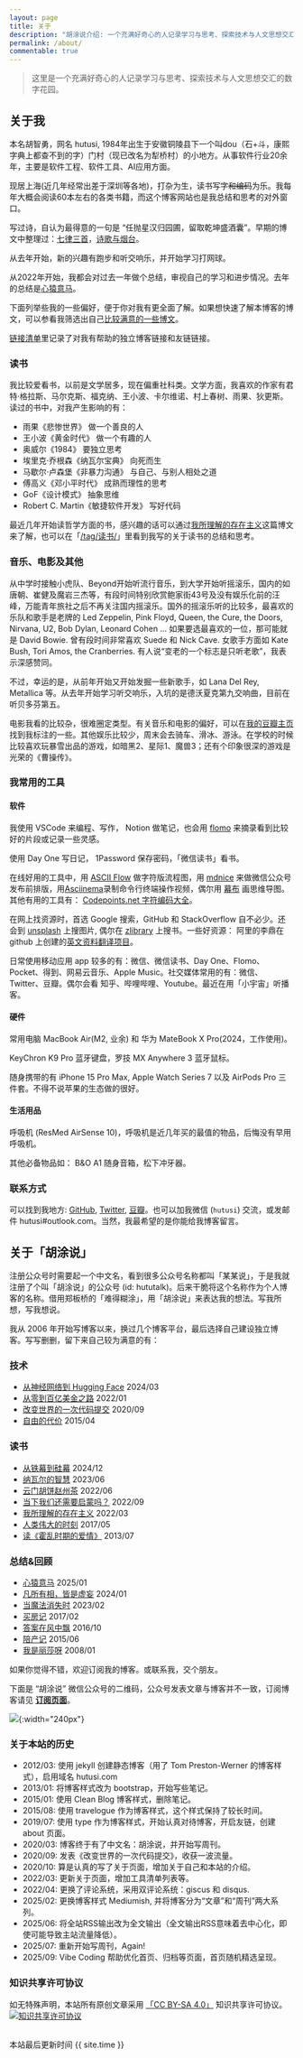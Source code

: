 ```yaml
---
layout: page
title: 关于
description: "胡涂说介绍: 一个充满好奇心的人记录学习与思考、探索技术与人文思想交汇的数字花园。"
permalink: /about/
commentable: true
---
```


> 这里是一个充满好奇心的人记录学习与思考、探索技术与人文思想交汇的数字花园。

## 关于我

本名胡智勇，网名 hutusi, 1984年出生于安徽铜陵县下一个叫dou（石+斗，康熙字典上都查不到的字）门村（现已改名为犁桥村）的小地方。从事软件行业20余年，主要是软件工程、软件工具、AI应用方面。

现居上海(近几年经常出差于深圳等各地)，打杂为生，读书写字~~和编码~~为乐。我每年大概会阅读60本左右的各类书籍，而这个博客网站也是我总结和思考的对外窗口。

写过诗，自认为最得意的一句是 “任抛星汉归园圃，留取乾坤盛酒囊”。早期的博文中整理过：[七律三首](/articles/three-poems-qi-lv)，[诗歌与烟台](/articles/yantai-poems)。

从去年开始，新的兴趣有跑步和听交响乐，并开始学习打网球。

从2022年开始，我都会对过去一年做个总结，审视自己的学习和进步情况。去年的总结是[心猿意马](/articles/restless-mind-2024-review)。

下面列举些我的一些偏好，便于你对我有更全面了解。如果想快速了解本博客的博文，可以参看我筛选出自己[比较满意的一些博文](#blog-product)。

[链接清单](/links/)里记录了对我有帮助的独立博客链接和友链链接。

### 读书

我比较爱看书，以前是文学居多，现在偏重社科类。文学方面，我喜欢的作家有君特·格拉斯、马尔克斯、福克纳、王小波、卡尔维诺、村上春树、雨果、狄更斯。读过的书中，对我产生影响的有：

* 雨果《悲惨世界》	做一个善良的人
* 王小波《黄金时代》	做一个有趣的人
* 奥威尔《1984》	要独立思考
* 埃里克·乔根森《纳瓦尔宝典》 向死而生
* 马歇尔·卢森堡《非暴力沟通》	与自己、与别人相处之道
* 傅高义《邓小平时代》	成熟而理性的思考
* GoF《设计模式》	抽象思维
* Robert C. Martin《敏捷软件开发》	写好代码

最近几年开始读哲学方面的书，感兴趣的话可以通过[我所理解的存在主义](/articles/understanding-of-existentialism)这篇博文来了解，也可以在「[/tag/读书/](/tag/读书/)」里看到我写的关于读书的总结和思考。

### 音乐、电影及其他

从中学时接触小虎队、Beyond开始听流行音乐，到大学开始听摇滚乐，国内的如唐朝、崔健及魔岩三杰等，有段时间特别欣赏鲍家街43号及没有娱乐化前的汪峰，万能青年旅社之后不再关注国内摇滚乐。国外的摇滚乐听的比较多，最喜欢的乐队和歌手是老牌的 Led Zeppelin, Pink Floyd, Queen, the Cure, the Doors, Nirvana, U2, Bob Dylan, Leonard Cohen ... 如果要选最喜欢的一位，那可能就是 David Bowie. 曾有段时间非常喜欢 Suede 和 Nick Cave. 女歌手方面如 Kate Bush, Tori Amos, the Cranberries. 有人说“变老的一个标志是只听老歌”，我表示深感赞同。

不过，幸运的是，从前年开始又开始发掘一些新歌手，如 Lana Del Rey, Metallica 等。从去年开始学习听交响乐，入坑的是德沃夏克第九交响曲，目前在听贝多芬第五。

电影我看的比较杂，很难圈定类型。有关音乐和电影的偏好，可以在[我的豆瓣主页](https://www.douban.com/people/hutusi/)找到我标注的一些。其他娱乐比较少，周末会去骑车、滑冰、游泳。在学校的时候比较喜欢玩暴雪出品的游戏，如暗黑2、星际1、魔兽3；还有个印象很深的游戏是光荣的《曹操传》。

### 我常用的工具 

#### 软件

我使用 VSCode 来编程、写作， Notion 做笔记，也会用 [flomo](https://flomoapp.com/register2/?MzI2MzI) 来摘录看到比较好的片段或记录一些灵感。

使用 Day One 写日记， 1Password 保存密码，「微信读书」看书。

在线好用的工具中，用 [ASCII Flow](http://asciiflow.com/) 做字符版流程图，用 [mdnice](https://mdnice.com/) 来做微信公众号发布前排版，用[Asciinema](https://asciinema.org/)录制命令行终端操作视频，偶尔用 [幕布](https://mubu.com/) 画思维导图。其他有用的工具有： [Codepoints.net 字符编码大全](https://codepoints.net/)。

在网上找资源时，首选 Google 搜索，GitHub 和 StackOverflow 自不必少。还会到 [unsplash](https://unsplash.com/) 上搜图片, 偶尔在 [zlibrary](https://b-ok.global/) 上搜书。一些好资源： 阿里的李鼎在 github 上创建的[英文资料翻译项目](https://github.com/oldratlee/translations)。

日常使用移动应用 app 较多的有：微信、微信读书、Day One、Flomo、Pocket、得到、网易云音乐、Apple Music。社交媒体常用的有：微信、Twitter、豆瓣。偶尔会看 知乎、哔哩哔哩、Youtube。最近在用「小宇宙」听播客。

#### 硬件

常用电脑 MacBook Air(M2, 业余) 和 华为 MateBook X Pro(2024，工作使用)。

KeyChron K9 Pro 蓝牙键盘，罗技 MX Anywhere 3 蓝牙鼠标。

随身携带的有 iPhone 15 Pro Max, Apple Watch Series 7 以及 AirPods Pro 三件套。不得不说苹果的生态做的很好。

#### 生活用品

呼吸机 (ResMed AirSense 10)，呼吸机是近几年买的最值的物品，后悔没有早用呼吸机。

其他必备物品如： B&O A1 随身音箱，松下冲牙器。

### 联系方式

可以找到我地方: [GitHub](https://github.com/hutusi), [Twitter](https://twitter.com/hutusi), [豆瓣](https://www.douban.com/people/hutusi/)。也可以加我微信 (`hutusi`) 交流，或发邮件 hutusi#outlook.com。当然，我最希望的是你能给我博客留言。

## 关于「胡涂说」

注册公众号时需要起一个中文名，看到很多公众号名称都叫「某某说」，于是我就注册了个叫「胡涂说」的公众号 (id: hututalk)。后来干脆将这个名称作为个人博客的名称。借用郑板桥的「难得糊涂」，用「胡涂说」来表达我的想法。写我所想，写我想说。

我从 2006 年开始写博客以来，换过几个博客平台，最后选择自己建设独立博客。写写删删，留下来自己较为满意的有：

### <a id="blog-product"></a> 技术

* [从神经网络到 Hugging Face](/articles/the-history-of-neural-networks) 2024/03
* [从零到百亿美金之路](/articles/the-story-of-github-and-gitlab) 2022/01
* [改变世界的一次代码提交](/articles/the-greatest-git-commit) 2020/09
* [自由的代价](/articles/rms) 2015/04

### 读书

* [从铁幕到硅幕](/articles/the-silicon-curtain) 2024/12
* [纳瓦尔的智慧](/articles/naval) 2023/06
* [云门胡饼赵州茶](/articles/zen-baggage) 2022/06
* [当下我们还需要启蒙吗？](/articles/enlightenment-now) 2022/09
* [我所理解的存在主义](/articles/understanding-of-existentialism) 2022/03
* [人类伟大的时刻](/articles/decisive-moments-in-history) 2017/05
* [读《霍乱时期的爱情》](/articles/love-in-the-time-of-cholera) 2013/07

### 总结&回顾

* [心猿意马](/articles/restless-mind-2024-review) 2025/01
* [凡所有相，皆是虚妄](/articles/awareness-2023-review) 2024/01
* [当魔法消失时](/articles/nostalgia) 2023/02
* [买房记](/articles/buying-property) 2017/02
* [答案在风中飘](/articles/blowing-in-the-wind) 2016/10
* [陪产记](/articles/paternity) 2015/06
* [我是丽莎呀](/articles/i-am-lisa) 2008/01

如果你觉得不错，欢迎订阅我的博客。或联系我，交个朋友。

下面是 “胡涂说” 微信公众号的二维码，公众号发表文章与博客并不一致，订阅博客请见 **[订阅页面](/subscription)**。

![]({{site.images_baseurl}}/site/qrcode_for_hututalk_8cm.jpg?w=1280){:width="240px"}


### 关于本站的历史

* 2012/03: 使用 jekyll 创建静态博客（用了 Tom Preston-Werner 的博客样式），启用域名 hutusi.com
* 2013/01: 将博客样式改为 bootstrap，开始写些笔记。
* 2015/01: 使用 Clean Blog 博客样式，删除笔记。
* 2015/08: 使用 travelogue 作为博客样式，这个样式保持了较长时间。
* 2019/07: 使用 type 作为博客样式，开始认真对待博客，开启友链，创建 about 页面。
* 2020/03: 博客终于有了中文名：胡涂说，并开始写周刊。
* 2020/09: 发表《改变世界的一次代码提交》，收获一波流量。
* 2020/10: 算是认真的写了关于页面，增加关于自己和本站的介绍。
* 2022/03: 更新关于页面，增加工具清单列表等。
* 2022/04: 更换了评论系统，采用双评论系统：giscus 和 disqus.
* 2025/02: 更换博客样式 Mediumish, 并将博客分为“文章”和“周刊”两大系列。
* 2025/06: 将全站RSS输出改为全文输出（全文输出RSS意味着去中心化，即使可能导致主站流量降低）。
* 2025/07: 重新开始写周刊，Again!
* 2025/09: Vibe Coding 帮助优化首页、归档等页面，首页随机精选呈现。

### 知识共享许可协议

如无特殊声明，本站所有原创文章采用 <a rel="license" href="http://creativecommons.org/licenses/by-sa/4.0/deed.zh">「CC BY-SA 4.0」</a > 知识共享许可协议。 <a rel="license" href="http://creativecommons.org/licenses/by-sa/4.0/"><img alt="知识共享许可协议" style="border-width:0" src="https://i.creativecommons.org/l/by-sa/4.0/88x31.png" /></a>

<br />

<div>
<span class="footnotes"> 本站最后更新时间 {{ site.time }}</span>
</div>
